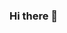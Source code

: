 ### Hi there 👋

<!--
**parthasm95/parthasm95** is a ✨ _special_ ✨ repository because its `README.md` (this file) appears on your GitHub profile.

Here are some ideas to get you started:

- 🔭 I’m Partha
- 👯 I’m looking to collaborate on Automation
- 💬 Ask me about: Automate Anything
- 📫 How to reach me: psmohapatra99@gmail.com
-->
